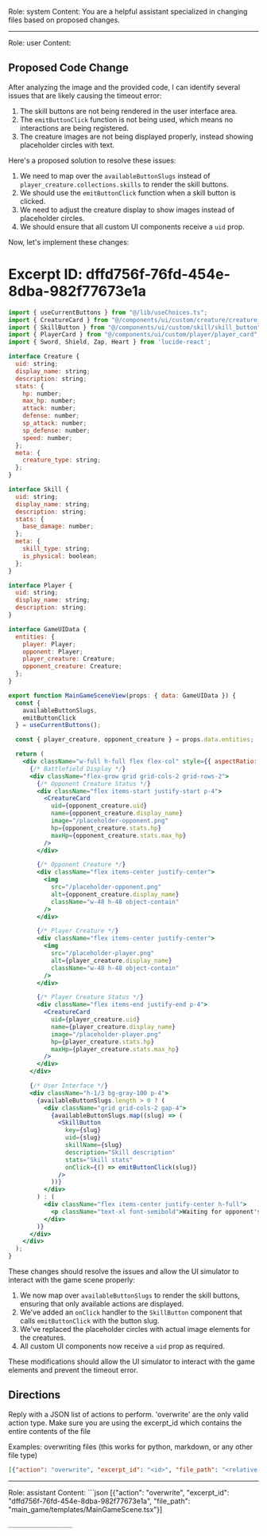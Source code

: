 Role: system
Content: You are a helpful assistant specialized in changing files based on proposed changes.
__________________
Role: user
Content: 
## Proposed Code Change
After analyzing the image and the provided code, I can identify several issues that are likely causing the timeout error:

1. The skill buttons are not being rendered in the user interface area.
2. The `emitButtonClick` function is not being used, which means no interactions are being registered.
3. The creature images are not being displayed properly, instead showing placeholder circles with text.

Here's a proposed solution to resolve these issues:

1. We need to map over the `availableButtonSlugs` instead of `player_creature.collections.skills` to render the skill buttons.
2. We should use the `emitButtonClick` function when a skill button is clicked.
3. We need to adjust the creature display to show images instead of placeholder circles.
4. We should ensure that all custom UI components receive a `uid` prop.

Now, let's implement these changes:

# Excerpt ID: dffd756f-76fd-454e-8dba-982f77673e1a
```jsx main_game/templates/MainGameScene.tsx
import { useCurrentButtons } from "@/lib/useChoices.ts";
import { CreatureCard } from "@/components/ui/custom/creature/creature_card";
import { SkillButton } from "@/components/ui/custom/skill/skill_button";
import { PlayerCard } from "@/components/ui/custom/player/player_card";
import { Sword, Shield, Zap, Heart } from 'lucide-react';

interface Creature {
  uid: string;
  display_name: string;
  description: string;
  stats: {
    hp: number;
    max_hp: number;
    attack: number;
    defense: number;
    sp_attack: number;
    sp_defense: number;
    speed: number;
  };
  meta: {
    creature_type: string;
  };
}

interface Skill {
  uid: string;
  display_name: string;
  description: string;
  stats: {
    base_damage: number;
  };
  meta: {
    skill_type: string;
    is_physical: boolean;
  };
}

interface Player {
  uid: string;
  display_name: string;
  description: string;
}

interface GameUIData {
  entities: {
    player: Player;
    opponent: Player;
    player_creature: Creature;
    opponent_creature: Creature;
  };
}

export function MainGameSceneView(props: { data: GameUIData }) {
  const {
    availableButtonSlugs,
    emitButtonClick
  } = useCurrentButtons();

  const { player_creature, opponent_creature } = props.data.entities;

  return (
    <div className="w-full h-full flex flex-col" style={{ aspectRatio: '16/9' }}>
      {/* Battlefield Display */}
      <div className="flex-grow grid grid-cols-2 grid-rows-2">
        {/* Opponent Creature Status */}
        <div className="flex items-start justify-start p-4">
          <CreatureCard
            uid={opponent_creature.uid}
            name={opponent_creature.display_name}
            image="/placeholder-opponent.png"
            hp={opponent_creature.stats.hp}
            maxHp={opponent_creature.stats.max_hp}
          />
        </div>

        {/* Opponent Creature */}
        <div className="flex items-center justify-center">
          <img 
            src="/placeholder-opponent.png" 
            alt={opponent_creature.display_name} 
            className="w-48 h-48 object-contain"
          />
        </div>

        {/* Player Creature */}
        <div className="flex items-center justify-center">
          <img 
            src="/placeholder-player.png" 
            alt={player_creature.display_name} 
            className="w-48 h-48 object-contain"
          />
        </div>

        {/* Player Creature Status */}
        <div className="flex items-end justify-end p-4">
          <CreatureCard
            uid={player_creature.uid}
            name={player_creature.display_name}
            image="/placeholder-player.png"
            hp={player_creature.stats.hp}
            maxHp={player_creature.stats.max_hp}
          />
        </div>
      </div>

      {/* User Interface */}
      <div className="h-1/3 bg-gray-100 p-4">
        {availableButtonSlugs.length > 0 ? (
          <div className="grid grid-cols-2 gap-4">
            {availableButtonSlugs.map((slug) => (
              <SkillButton
                key={slug}
                uid={slug}
                skillName={slug}
                description="Skill description"
                stats="Skill stats"
                onClick={() => emitButtonClick(slug)}
              />
            ))}
          </div>
        ) : (
          <div className="flex items-center justify-center h-full">
            <p className="text-xl font-semibold">Waiting for opponent's move...</p>
          </div>
        )}
      </div>
    </div>
  );
}
```

These changes should resolve the issues and allow the UI simulator to interact with the game scene properly:

1. We now map over `availableButtonSlugs` to render the skill buttons, ensuring that only available actions are displayed.
2. We've added an `onClick` handler to the `SkillButton` component that calls `emitButtonClick` with the button slug.
3. We've replaced the placeholder circles with actual image elements for the creatures.
4. All custom UI components now receive a `uid` prop as required.

These modifications should allow the UI simulator to interact with the game elements and prevent the timeout error.

## Directions
Reply with a JSON list of actions to perform. 'overwrite' are the only valid action type. 
Make sure you are using the excerpt_id which contains the entire contents of the file

Examples:
overwriting files (this works for python, markdown, or any other file type)
```json output_example1
[{"action": "overwrite", "excerpt_id": "<id>", "file_path": "<relative file path>"}]
```

__________________
Role: assistant
Content: ```json
[{"action": "overwrite", "excerpt_id": "dffd756f-76fd-454e-8dba-982f77673e1a", "file_path": "main_game/templates/MainGameScene.tsx"}]
```
__________________
